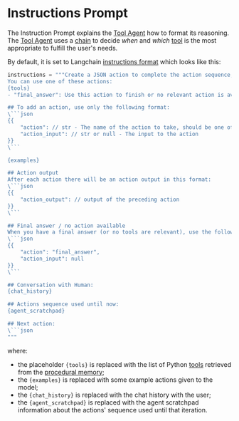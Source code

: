 # Instructions Prompt

The Instruction Prompt explains the [Tool Agent](../cheshire_cat/agent.md#tool-chain) how to format its reasoning.
The [Tool Agent](../cheshire_cat/agent.md) uses a [chain](https://docs.langchain.com/docs/components/chains/llm-chain)
to decide *when* and *which* [tool](../plugins.md) is the most appropriate to fulfill the user's needs.

By default, it is set to Langchain [instructions format](https://api.python.langchain.com/en/latest/agents/langchain.agents.conversational.base.ConversationalAgent.html?highlight=prompt%20format_instruction)
which looks like this:

```python
instructions = """Create a JSON action to complete the action sequence, with the correct "action" and "action_input" to help the Human.
You can use one of these actions:
{tools}
- "final_answer": Use this action to finish or no relevant action is available. Input is always null.

## To add an action, use only the following format:
\```json
{{
    "action": // str - The name of the action to take, should be one of [{tool_names}, "final_answer"]
    "action_input": // str or null - The input to the action
}}
\```

{examples}

## Action output
After each action there will be an action output in this format:
\```json
{{
    "action_output": // output of the preceding action
}}
\```

## Final answer / no action available
When you have a final answer (or no tools are relevant), use the following format:
\```json
{{
    "action": "final_answer",
    "action_input": null
}}
\```

## Conversation with Human:
{chat_history}

## Actions sequence used until now:
{agent_scratchpad}

## Next action:
\```json
"""
```

where:

- the placeholder `{tools}` is replaced with the list of Python [tools](../plugins.md) retrieved from the [procedural memory](../memory/long_term_memory.md);
- the `{examples}` is replaced with some example actions given to the model;
- the `{chat_history}` is replaced with the chat history with the user;
- the `{agent_scratchpad}` is replaced with the agent scratchpad information about the actions' sequence used until that iteration.